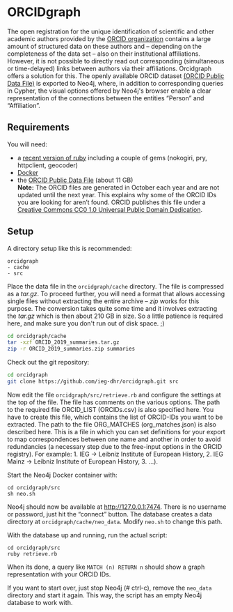 # ORCIDgraph

The open registration for the unique identification of scientific and other academic authors provided by the [ORCID organization](https://orcid.org) contains a large amount of structured data on these authors and – depending on the completeness of the data set – also on their institutional affiliations. However, it is not possible to directly read out corresponding (simultaneous or time-delayed) links between authors via their affiliations. Orcidgraph offers a solution for this. The openly available ORCID dataset [(ORCID Public Data File)](https://support.orcid.org/hc/en-us/articles/360006897394-How-do-I-get-the-public-data-file-) is exported to Neo4j, where, in addition to corresponding queries in Cypher, the visual options offered by Neo4j's browser enable a clear representation of the connections between the entities “Person” and “Affiliation”.




## Requirements

You will need:
* a [recent version of ruby](https://www.ruby-lang.org/en/downloads/branches/) including a couple of gems (nokogiri, pry, httpclient, geocoder)
* [Docker](https://www.docker.com/)
* the [ORCID Public Data File](https://support.orcid.org/hc/en-us/articles/360006897394-How-do-I-get-the-public-data-file-) (about 11 GB)  
    **Note:** The ORCID files are generated in October each year and are not updated
until the next year. This explains why some of the ORCID IDs you are looking for
aren’t found. ORCID publishes this file under a [Creative Commons CC0 1.0 Universal Public Domain Dedication](https://creativecommons.org/publicdomain/zero/1.0/).

## Setup

A directory setup like this is recommended:

~~~
orcidgraph
- cache
- src
~~~

Place the data file in the `orcidgraph/cache` directory. The file is compressed as a *tar.gz*. To proceed further, you will need a format that allows accessing single files without extracting the entire archive – *zip* works for this purpose. The conversion takes quite some time and it involves extracting the *tar.gz* which is then about 210 GB in size. So a little patience is required here, and make sure you don't run out of disk space. ;)



~~~bash
cd orcidgraph/cache
tar -xzf ORCID_2019_summaries.tar.gz
zip -r ORCID_2019_summaries.zip summaries
~~~

Check out the git repository:

~~~bash
cd orcidgraph
git clone https://github.com/ieg-dhr/orcidgraph.git src
~~~

Now edit the file `orcidgraph/src/retrieve.rb` and configure the settings at the top of the file. The file has comments on the various options. The path to the required file ORCID_LIST (ORCIDs.csv) is also specified here. You have to create this file, which contains the list of ORCID-IDs you want to be extracted. The path to the file ORG_MATCHES (org_matches.json) is also described here. This is a file in which you can set definitions for your export to map correspondences between one name and another in order to avoid redundancies (a necessary step due to the free-input options in the ORCID registry). For example: 1. IEG -> Leibniz Institute of European History, 2. IEG Mainz -> Leibniz Institute of European History, 3. …).







Start the Neo4j Docker container with:

~~~
cd orcidgraph/src
sh neo.sh
~~~

Neo4j should now be available at http://127.0.0.1:7474. There is no username or
password, just hit the “connect” button. The database creates a data directory at
`orcidgraph/cache/neo_data`. Modify `neo.sh` to change this path.

With the database up and running, run the actual script:

~~~
cd orcidgraph/src
ruby retrieve.rb
~~~

When its done, a query like `MATCH (n) RETURN n` should show a graph
representation with your ORCID IDs.

If you want to start over, just stop Neo4j (# ctrl-c), remove the `neo_data` directory and
start it again. This way, the script has an empty Neo4j database to work with.
